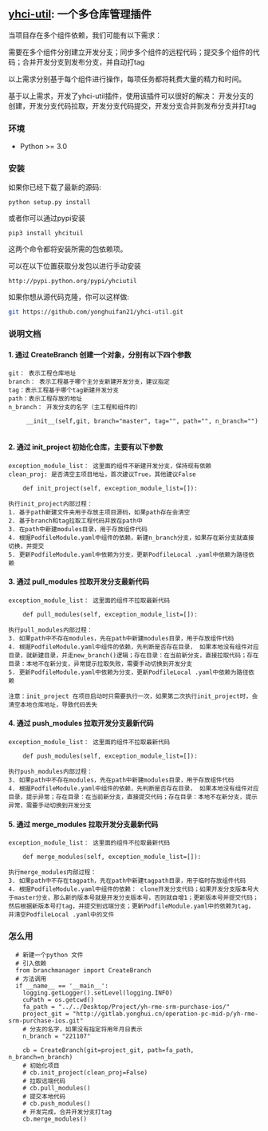 
## [yhci-util](https://github.com/yonghuifan21/yhci-util): 一个多仓库管理插件

当项目存在多个组件依赖，我们可能有以下需求：

  需要在多个组件分别建立开发分支；同步多个组件的远程代码；提交多个组件的代码；合并开发分支到发布分支，并自动打tag
  
  以上需求分别基于每个组件进行操作，每项任务都将耗费大量的精力和时间。

  基于以上需求，开发了yhci-util插件，使用该插件可以很好的解决： 开发分支的创建，开发分支代码拉取，开发分支代码提交，开发分支合并到发布分支并打tag


### 环境

- Python >= 3.0

### 安装

如果你已经下载了最新的源码:

    python setup.py install

或者你可以通过pypi安装

    pip3 install yhcituil

这两个命令都将安装所需的包依赖项。

可以在以下位置获取分发包以进行手动安装

    http://pypi.python.org/pypi/yhciutil

如果你想从源代码克隆，你可以这样做:


```bash
git https://github.com/yonghuifan21/yhci-util.git
```

### 说明文档

#### 1. 通过 CreateBranch 创建一个对象，分别有以下四个参数

    git： 表示工程仓库地址
    branch： 表示工程基于哪个主分支新建开发分支，建议指定
    tag：表示工程基于哪个tag新建开发分支
    path：表示工程存放的地址
    n_branch： 开发分支的名字（主工程和组件的）

```
     __init__(self,git, branch="master", tag="", path="", n_branch="")
    
```
#### 2. 通过 init_project 初始化仓库，主要有以下参数 



    exception_module_list： 这里面的组件不新建开发分支，保持现有依赖
    clean_proj: 是否清空主项目地址，首次建议True，其他建议False

```
    def init_project(self, exception_module_list=[]):
```

    执行init_project内部过程： 
    1. 基于path新建文件夹用于存放主项目源码，如果path存在会清空
    2. 基于branch和tag拉取工程代码并放在path中
    3. 在path中新建modules目录，用于存放组件代码
    4. 根据PodfileModule.yaml中组件的依赖，新建n_branch分支，如果存在新分支就直接切换，并提交
    5. 更新PodfileModule.yaml中依赖为分支，更新PodfileLocal .yaml中依赖为路径依赖
  

#### 3. 通过 pull_modules 拉取开发分支最新代码

    exception_module_list： 这里面的组件不拉取最新代码

```
    def pull_modules(self, exception_module_list=[]):
```


    执行pull_modules内部过程： 
    3. 如果path中不存在modules，先在path中新建modules目录，用于存放组件代码
    4. 根据PodfileModule.yaml中组件的依赖，先判断是否存在目录， 如果本地没有组件对应目录，就新建目录，并走new_branch()逻辑；存在目录：在当前新分支，直接拉取代码；存在目录：本地不在新分支，异常提示拉取失败，需要手动切换到开发分支
    5. 更新PodfileModule.yaml中依赖为分支，更新PodfileLocal .yaml中依赖为路径依赖
    
    注意：init_project 在项目启动时只需要执行一次，如果第二次执行init_project时，会清空本地仓库地址，导致代码丢失
   
   #### 4. 通过 push_modules 拉取开发分支最新代码

    exception_module_list： 这里面的组件不拉取最新代码

```
    def push_modules(self, exception_module_list=[]):
```


    执行push_modules内部过程： 
    3. 如果path中不存在modules，先在path中新建modules目录，用于存放组件代码
    4. 根据PodfileModule.yaml中组件的依赖，先判断是否存在目录， 如果本地没有组件对应目录，提示异常；存在目录：在当前新分支，直接提交代码；存在目录：本地不在新分支，提示异常，需要手动切换到开发分支

 #### 5. 通过 merge_modules 拉取开发分支最新代码

    exception_module_list： 这里面的组件不拉取最新代码

````
    def merge_modules(self, exception_module_list=[]):
````


    执行merge_modules内部过程： 
    3. 如果path中不存在tagpath，先在path中新建tagpath目录，用于临时存放组件代码
    4. 根据PodfileModule.yaml中组件的依赖： clone开发分支代码；如果开发分支版本号大于master分支，那么新的版本号就是开发分支版本号，否则就自增1；更新版本号并提交代码；然后根据新版本号打tag，并提交到远端分支；更新PodfileModule.yaml中的依赖为tag，并清空PodfileLocal .yaml中的文件

    
### 怎么用

```
  # 新建一个python 文件
  # 引入依赖
  from branchmanager import CreateBranch
  # 方法调用
  if __name__ == '__main__':
    logging.getLogger().setLevel(logging.INFO)
    cuPath = os.getcwd()
    fa_path = "../../Desktop/Project/yh-rme-srm-purchase-ios/"
    project_git = "http://gitlab.yonghui.cn/operation-pc-mid-p/yh-rme-srm-purchase-ios.git"
    # 分支的名字，如果没有指定将用年月日表示
    n_branch = "221107"

    cb = CreateBranch(git=project_git, path=fa_path, n_branch=n_branch)
    # 初始化项目
    # cb.init_project(clean_proj=False)
    # 拉取远端代码
    # cb.pull_modules()
    # 提交本地代码
    # cb.push_modules()
    # 开发完成，合并开发分支打tag
    cb.merge_modules()
   

```
